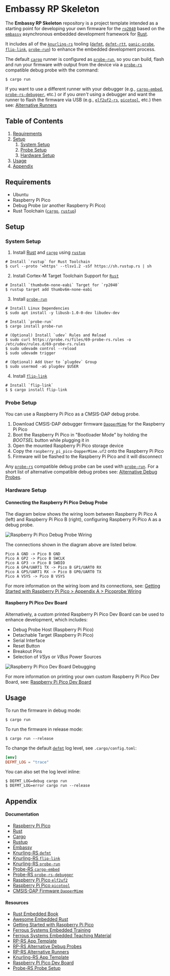 # Embassy RP Skeleton
The **Embassy RP Skeleton** repository is a project template intended as a starting point for developing your own
firmware for the [`rp2040`][1] based on the [`embassy`][2] asynchronous embedded development framework for [Rust][3].

It includes all of the [`knurling-rs`][4] tooling ([`defmt`][5], [`defmt-rtt`][5], [`panic-probe`][5], [`flip-link`][6],
[`probe-run`][7]) to enhance the embedded development process.

The default [`cargo`][8] runner is configured as [`probe-run`][7], so you can build, flash and run your firmware _with_
output from the device via a [`probe-rs`][27] compatible debug probe with the command:

```shell
$ cargo run
```

If you want to use a different runner with your debugger (e.g., [`cargo-embed`][9], [`probe-rs-debugger`][10], etc.) or
if you _aren't_ using a debugger and want the runner to flash the firmware via USB (e.g., [`elf2uf2-rs`][11],
[`picotool`][12], etc.) then see: [Alternative Runners][13]

## Table of Contents
1. [Requirements](#requirements)
2. [Setup](#setup)
    1. [System Setup](#system-setup)
    2. [Probe Setup](#probe-setup)
    3. [Hardware Setup](#hardware-setup)
3. [Usage](#usage)
6. [Appendix](#appendix)

## Requirements
* Ubuntu
* Raspberry Pi Pico
* Debug Probe (*or* another Raspberry Pi Pico)
* Rust Toolchain ([`cargo`][8], [`rustup`][14])

## Setup
### System Setup
1. Install [Rust][3] and [`cargo`][8] using [`rustup`][14]
```shell
# Install `rustup` for Rust Toolchain
$ curl --proto '=https' --tlsv1.2 -sSf https://sh.rustup.rs | sh
```

2. Install Cortex-M Target Toolchain Support for [`Rust`][3]
```shell
# Install `thumbv6m-none-eabi` Target for `rp2040`
$ rustup target add thumbv6m-none-eabi
```

3. Install [`probe-run`][7]
```shell
# Install Linux Dependencies
$ sudo apt install -y libusb-1.0-0-dev libudev-dev

# Install `probe-run`
$ cargo install probe-run

# (Optional) Install `udev` Rules and Reload
$ sudo curl https://probe.rs/files/69-probe-rs.rules -o /etc/udev/rules.d/69-probe-rs.rules
$ sudo udevadm control --reload
$ sudo udevadm trigger

# (Optional) Add User to `plugdev` Group
$ sudo usermod -aG plugdev $USER
```

4. Install [`flip-link`][6]
```shell
# Install `flip-link`
$ $ cargo install flip-link
```

### Probe Setup
You can use a Raspberry Pi Pico as a CMSIS-DAP debug probe.

1. Download CMSIS-DAP debugger firmware [`DapperMime`][15] for the Raspberry Pi Pico
2. Boot the Raspberry Pi Pico in "Bootloader Mode" by holding the _BOOTSEL_ button while plugging it in
3. Open the mounted Raspberry Pi Pico storage device
4. Copy the `raspberry_pi_pico-DapperMime.uf2` onto the Raspberry Pi Pico
5. Firmware will be flashed to the Raspberry Pi Pico and it will disconnect

Any [`probe-rs`][27] compatible debug probe can be used with [`probe-run`][7]. For a short list of alternative
compatible debug probes see: [Alternative Debug Probes][16].

### Hardware Setup
#### Connecting the Raspberry Pi Pico Debug Probe
The diagram below shows the wiring loom between Raspberry Pi Pico A (left) and Raspberry Pi Pico B (right), configuring
Raspberry Pi Pico A as a debug probe.

![Raspberry Pi Pico Debug Probe Wiring][17]

The connections shown in the diagram above are listed below.

```
Pico A GND -> Pico B GND
Pico A GP2 -> Pico B SWCLK
Pico A GP3 -> Pico B SWDIO
Pico A GP4/UART1 TX -> Pico B GP1/UART0 RX
Pico A GP5/UART1 RX -> Pico B GP0/UART0 TX
Pico A VSYS -> Pico B VSYS
```

For more information on the wiring loom and its connections, see:
[Getting Started with Raspberry Pi Pico > Appendix A > Picoprobe Wiring][18]

#### Raspberry Pi Pico Dev Board
Alternatively, a custom printed Raspberry Pi Pico Dev Board can be used to enhance development, which includes:

* Debug Probe Host (Raspberry Pi Pico)
* Detachable Target (Raspberry Pi Pico)
* Serial Interface
* Reset Button
* Breakout Pins
* Selection of _VSys_ or _VBus_ Power Sources

![Raspberry Pi Pico Dev Board Debugging][19]

For more information on printing your own custom Raspberry Pi Pico Dev Board, see:
[Raspberry Pi Pico Dev Board][20]

## Usage
To run the firmware in debug mode:
```shell
$ cargo run
```

To run the firmware in release mode:
```shell
$ cargo run --release
```

To change the default [`defmt`][5] log level, see `.cargo/config.toml`:
```toml
[env]
DEFMT_LOG = "trace"
```

You can also set the log level inline:
```shell
$ DEFMT_LOG=debug cargo run
$ DEFMT_LOG=error cargo run --release
```

## Appendix
#### Documentation
* [Raspberry Pi Pico][1]
* [Rust][3]
* [Cargo][8]
* [Rustup][14]
* [Embassy][2]
* [Knurling-RS `defmt`][5]
* [Knurling-RS `flip-link`][6]
* [Knurling-RS `probe-run`][7]
* [Probe-RS `cargo-embed`][9]
* [Probe-RS `probe-rs-debugger`][10]
* [Raspberry Pi Pico `elf2uf2`][11]
* [Raspberry Pi Pico `picotool`][12]
* [CMSIS-DAP Firmware `DapperMime`][15]

#### Resources
* [Rust Embedded Book][21]
* [Awesome Embedded Rust][22]
* [Getting Started with Raspberry Pi Pico][23]
* [Ferrous Systems Embedded Training][24]
* [Ferrous Systems Embedded Teaching Material][25]
* [RP-RS App Template][26]
* [RP-RS Alternative Debug Probes][16]
* [RP-RS Alternative Runners][13]
* [Knurling-RS App Template][4]
* [Raspberry Pi Pico Dev Board][20]
* [Probe-RS Probe Setup][27]


<!-- Reference -->
[1]: https://www.raspberrypi.com/documentation/microcontrollers/rp2040.html
[2]: https://embassy.dev/dev/index.html
[3]: https://www.rust-lang.org/
[4]: https://github.com/knurling-rs/app-template
[5]: https://github.com/knurling-rs/defmt
[6]: https://github.com/knurling-rs/flip-link
[7]: https://github.com/knurling-rs/probe-run
[8]: https://doc.rust-lang.org/cargo/
[9]: https://github.com/probe-rs/cargo-embed
[10]: https://github.com/probe-rs/vscode
[11]: https://github.com/JoNil/elf2uf2-rs
[12]: https://github.com/raspberrypi/picotool
[13]: https://github.com/rp-rs/rp2040-project-template#alternative-runners
[14]: https://rustup.rs/
[15]: https://github.com/majbthrd/DapperMime
[16]: https://github.com/rp-rs/rp2040-project-template/blob/main/debug_probes.md
[17]: https://user-images.githubusercontent.com/12226419/134785445-5f651d5a-eda9-4e94-8860-d2ef619dc27a.png
[18]: https://datasheets.raspberrypi.com/pico/getting-started-with-pico.pdf#%5B%7B%22num%22%3A64%2C%22gen%22%3A0%7D%2C%7B%22name%22%3A%22XYZ%22%7D%2C115%2C696.992%2Cnull%5D
[19]: https://timsavage.github.io/rpi-pico-devboard/assets/images/devboard-debugging.jpg
[20]: https://timsavage.github.io/rpi-pico-devboard/
[21]: https://docs.rust-embedded.org/book/
[22]: https://github.com/rust-embedded/awesome-embedded-rust
[23]: https://datasheets.raspberrypi.com/pico/getting-started-with-pico.pdf
[24]: https://embedded-trainings.ferrous-systems.com/
[25]: https://github.com/ferrous-systems/teaching-material
[26]: https://github.com/rp-rs/rp2040-project-template
[27]: https://probe.rs/docs/getting-started/probe-setup/
